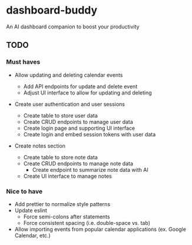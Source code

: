 # dashboard-buddy

An AI dashboard companion to boost your productivity

## TODO

### Must haves
- Allow updating and deleting calendar events
    - Add API endpoints for update and delete event
    - Adjust UI interface to allow for updating and deleting

- Create user authentication and user sessions
    - Create table to store user data
    - Create CRUD endpoints to manage user data
    - Create login page and supporting UI interface
    - Create login and embed session tokens with user data

- Create notes section
    - Create table to store note data
    - Create CRUD endpoints to manage note data
        - Create endpoint to summarize note data with AI
    - Create UI interface to manage notes

### Nice to have
- Add prettier to normalize style patterns
- Update eslint
    - Force semi-colons after statements
    - Force consistent spacing (i.e. double-space vs. tab)
- Allow importing events from popular calendar applications (ex. Google Calendar, etc.)

